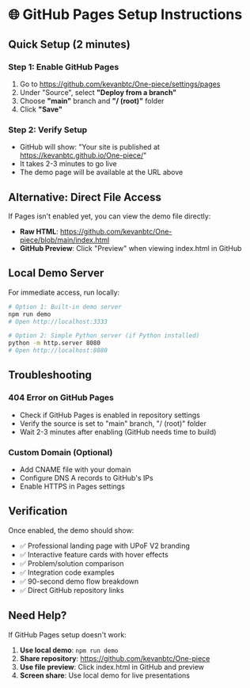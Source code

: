 # 🌐 GitHub Pages Setup Instructions

## Quick Setup (2 minutes)

### **Step 1: Enable GitHub Pages**
1. Go to https://github.com/kevanbtc/One-piece/settings/pages
2. Under "Source", select **"Deploy from a branch"**
3. Choose **"main"** branch and **"/ (root)"** folder
4. Click **"Save"**

### **Step 2: Verify Setup**
- GitHub will show: "Your site is published at https://kevanbtc.github.io/One-piece/"
- It takes 2-3 minutes to go live
- The demo page will be available at the URL above

## Alternative: Direct File Access

If Pages isn't enabled yet, you can view the demo file directly:
- **Raw HTML**: https://github.com/kevanbtc/One-piece/blob/main/index.html
- **GitHub Preview**: Click "Preview" when viewing index.html in GitHub

## Local Demo Server

For immediate access, run locally:
```bash
# Option 1: Built-in demo server
npm run demo
# Open http://localhost:3333

# Option 2: Simple Python server (if Python installed)
python -m http.server 8080
# Open http://localhost:8080
```

## Troubleshooting

### **404 Error on GitHub Pages**
- Check if GitHub Pages is enabled in repository settings
- Verify the source is set to "main" branch, "/ (root)" folder
- Wait 2-3 minutes after enabling (GitHub needs time to build)

### **Custom Domain (Optional)**
- Add CNAME file with your domain
- Configure DNS A records to GitHub's IPs
- Enable HTTPS in Pages settings

## Verification

Once enabled, the demo should show:
- ✅ Professional landing page with UPoF V2 branding
- ✅ Interactive feature cards with hover effects
- ✅ Problem/solution comparison
- ✅ Integration code examples
- ✅ 90-second demo flow breakdown
- ✅ Direct GitHub repository links

## Need Help?

If GitHub Pages setup doesn't work:
1. **Use local demo**: `npm run demo`
2. **Share repository**: https://github.com/kevanbtc/One-piece
3. **Use file preview**: Click index.html in GitHub and preview
4. **Screen share**: Use local demo for live presentations